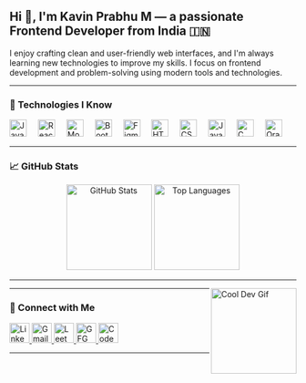 <h2 align="left">Hi 👋, I'm Kavin Prabhu M — a passionate Frontend Developer from India 🇮🇳</h2>

<p align="left">I enjoy crafting clean and user-friendly web interfaces, and I'm always learning new technologies to improve my skills. I focus on frontend development and problem-solving using modern tools and technologies.</p>

---

### 🧠 Technologies I Know

<div align="left">
  <img src="https://cdn.jsdelivr.net/gh/devicons/devicon/icons/javascript/javascript-original.svg" height="30" alt="JavaScript" />
  <img width="12" />
  <img src="https://cdn.jsdelivr.net/gh/devicons/devicon/icons/react/react-original.svg" height="30" alt="React" />
  <img width="12" />
  <img src="https://cdn.jsdelivr.net/gh/devicons/devicon/icons/mongodb/mongodb-original.svg" height="30" alt="MongoDB" />
  <img width="12" />
  <img src="https://cdn.jsdelivr.net/gh/devicons/devicon/icons/bootstrap/bootstrap-original.svg" height="30" alt="Bootstrap" />
  <img width="12" />
  <img src="https://cdn.jsdelivr.net/gh/devicons/devicon/icons/figma/figma-original.svg" height="30" alt="Figma" />
  <img width="12" />
  <img src="https://cdn.jsdelivr.net/gh/devicons/devicon/icons/html5/html5-original.svg" height="30" alt="HTML5" />
  <img width="12" />
  <img src="https://cdn.jsdelivr.net/gh/devicons/devicon/icons/css3/css3-original.svg" height="30" alt="CSS3" />
  <img width="12" />
  <img src="https://cdn.jsdelivr.net/gh/devicons/devicon/icons/java/java-original.svg" height="30" alt="Java" />
  <img width="12" />
  <img src="https://cdn.jsdelivr.net/gh/devicons/devicon/icons/c/c-original.svg" height="30" alt="C" />
  <img width="12" />
  <img src="https://cdn.jsdelivr.net/gh/devicons/devicon/icons/oracle/oracle-original.svg" height="30" alt="Oracle" />
</div>

---

### 📈 GitHub Stats

<div align="center">
  <img src="https://github-readme-stats.vercel.app/api?username=kavin0807&show_icons=true&include_all_commits=true&count_private=true&theme=dracula&hide_border=false" height="150" alt="GitHub Stats" />
  <img src="https://github-readme-stats.vercel.app/api/top-langs?username=kavin0807&layout=compact&langs_count=5&theme=dracula&hide_border=false" height="150" alt="Top Languages" />
</div>

---

<img align="right" height="150" src="https://github.com/rudrabarad/Gifs/blob/main/gif2.gif?raw=true" alt="Cool Dev Gif" />

---

### 🔗 Connect with Me

<div align="left">
  <a href="https://www.linkedin.com/in/kavin-prabhu-m/" target="_blank">
    <img src="https://img.shields.io/static/v1?message=LinkedIn&logo=linkedin&label=&color=0077B5&logoColor=white&style=for-the-badge" height="35" alt="LinkedIn" />
  </a>
  <a href="mailto:kavinprabhu@example.com" target="_blank">
    <img src="https://img.shields.io/static/v1?message=Gmail&logo=gmail&label=&color=D14836&logoColor=white&style=for-the-badge" height="35" alt="Gmail" />
  </a>
  <a href="https://leetcode.com/u/kavinprabhu1517/" target="_blank">
    <img src="https://img.shields.io/static/v1?message=LeetCode&logo=leetcode&label=&color=0C0C0C&logoColor=white&style=for-the-badge" height="35" alt="LeetCode" />
  </a>
  <a href="https://www.geeksforgeeks.org/user/user_cd8j6lxa4x3/" target="_blank">
    <img src="https://img.shields.io/static/v1?message=GeeksforGeeks&logo=geeksforgeeks&label=&color=0F9D58&logoColor=white&style=for-the-badge" height="35" alt="GFG" />
  </a>
  <a href="https://www.codechef.com/users/l322" target="_blank">
    <img src="https://img.shields.io/static/v1?message=CodeChef&logo=codechef&label=&color=5D3F6B&logoColor=white&style=for-the-badge" height="35" alt="CodeChef" />
  </a>
</div>

---
